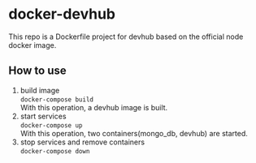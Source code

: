 # docker-devhub
This repo is a Dockerfile project for devhub based on the official node docker image.

## How to use

1. build image<br>
```docker-compose build```<br>
With this operation, a devhub image is built.
2. start services<br>
```docker-compose up```<br>
With this operation, two containers(mongo_db, devhub) are started.
3. stop services and remove containers<br>
```docker-compose down```<br>
